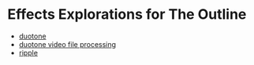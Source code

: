 # Effects Explorations for The Outline
* [duotone](/duo)
* [duotone video file processing](/video)
* [ripple](/ripple)
